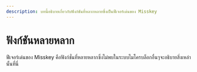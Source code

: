 ```yaml
---
description: บทนี้อธิบายเกี่ยวกับฟังก์ชันที่หลากหลายซึ่งเป็นฟีเจอร์เด่นของ Misskey
---
```


# ฟังก์ชันหลายหลาก

ฟีเจอร์เด่นของ Misskey คือฟังก์ชั่นที่หลายหลากซึ่งไม่พบในระบบไมโครบล็อกอื่นๆจะอธิบายสิ่งเหล่านั้นที่นี่

<MkIndex :sort="(a, b) => b.name - a.name"></MkIndex>
